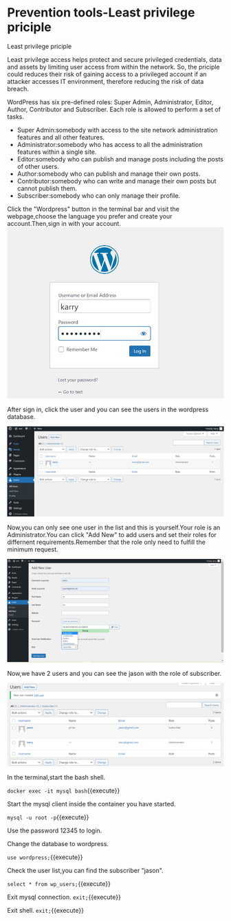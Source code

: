 # Prevention tools-Least privilege priciple

Least privilege priciple

Least privilege access helps protect and secure privileged credentials, data and assets by limiting user access from within the network. So, the priciple could reduces their risk of gaining access to a privileged account if an attacker accesses IT environment, therefore reducing the risk of data breach.

WordPress has six pre-defined roles: Super Admin, Administrator, Editor, Author, Contributor and Subscriber. Each role is allowed to perform a set of tasks.

- Super Admin:somebody with access to the site network administration features and all other features. 
- Administrator:somebody who has access to all the administration features within a single site.
- Editor:somebody who can publish and manage posts including the posts of other users.
- Author:somebody who can publish and manage their own posts.
- Contributor:somebody who can write and manage their own posts but cannot publish them.
- Subscriber:somebody who can only manage their profile.

Click the "Wordpress" button in the terminal bar and visit the webpage,choose the language you prefer and create your account.Then,sign in with your account.
![wordpress_login](https://github.com/joey1136/katacoda-scenarios/blob/main/Area-B/images/wordpress_login.PNG?raw=true)

After sign in, click the user and you can see the users in the wordpress database.

![wordpress_users](https://github.com/joey1136/katacoda-scenarios/blob/main/Area-B/images/Users.PNG?raw=true)

Now,you can only see one user in the list and this is yourself.Your role is an Administrator.You can click "Add New" to add users and set their roles for differnent requirements.Remember that the role only need to fulfill the minimum request.

![add_user](https://github.com/joey1136/katacoda-scenarios/blob/main/Area-B/images/add_user.png?raw=true)

Now,we have 2 users and you can see the jason with the role of subscriber.

![jason](https://github.com/joey1136/katacoda-scenarios/blob/main/Area-B/images/user_jason.PNG?raw=true)

In the terminal,start the bash shell.

`docker exec -it mysql bash`{{execute}}

Start the mysql client inside the container you have started.

`mysql -u root -p`{{execute}}

Use the password 12345 to login.

Change the database to wordpress.

`use wordpress;`{{execute}}

Check the user list,you can find the subscriber "jason".

`select * from wp_users;`{{execute}}

Exit mysql connection.
`exit;`{{execute}}

Exit shell.
`exit;`{{execute}}








